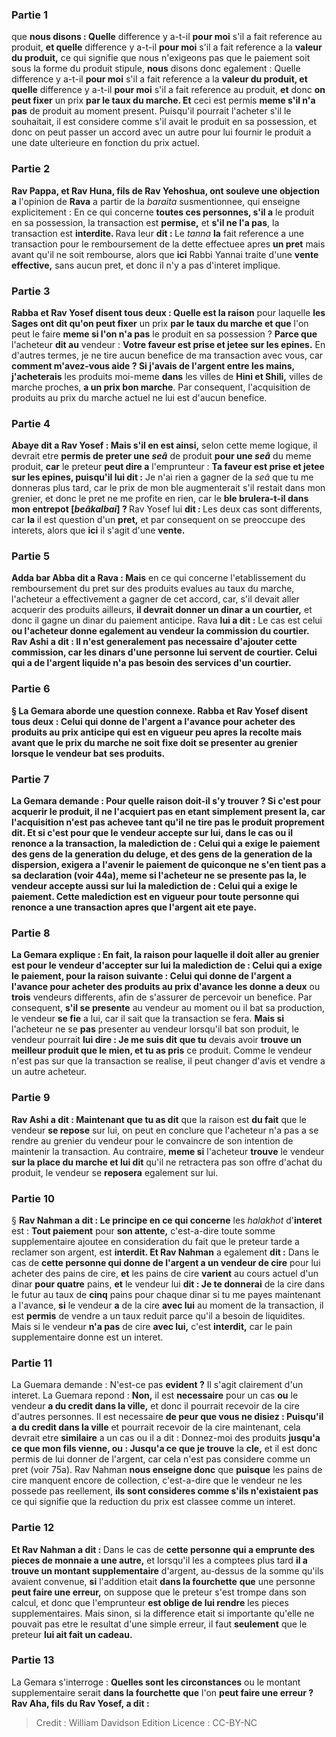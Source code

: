 
### Partie 1
que <b>nous disons : Quelle</b> difference y a-t-il <b>pour moi</b> s'il a fait reference au produit, <b>et quelle</b> difference y a-t-il <b>pour moi</b> s'il a fait reference a la <b>valeur du produit,</b> ce qui signifie que nous n'exigeons pas que le paiement soit sous la forme du produit stipule, <b>nous</b> disons donc egalement : Quelle</b> difference y a-t-il <b>pour moi</b> s'il a fait reference a la <b>valeur du produit, et quelle</b> difference y a-t-il <b>pour moi</b> s'il a fait reference au produit, <b>et</b> donc <b>on peut fixer</b> un prix <b>par le taux du marche. Et</b> ceci est permis <b>meme s'il n'a pas</b> de produit au moment present. Puisqu'il pourrait l'acheter s'il le souhaitait, il est considere comme s'il avait le produit en sa possession, et donc on peut passer un accord avec un autre pour lui fournir le produit a une date ulterieure en fonction du prix actuel.

### Partie 2
<b>Rav Pappa, et Rav Huna, fils de Rav Yehoshua, ont souleve une objection a</b> l'opinion de <b>Rava</b> a partir de la <i>baraita</i> susmentionnee, qui enseigne explicitement : En ce qui concerne <b>toutes ces personnes, s'il a</b> le produit en sa possession, la transaction est <b>permise,</b> et <b>s'il ne l'a pas</b>, la transaction est <b>interdite. </b> Rava leur <b>dit : </b> Le <i>tanna</i> <b>la</b> fait reference a une transaction pour le remboursement de la dette effectuee apres <b>un pret</b> mais avant qu'il ne soit rembourse, alors que <b>ici</b> Rabbi Yannai traite d'une <b>vente effective,</b> sans aucun pret, et donc il n'y a pas d'interet implique.

### Partie 3
<b>Rabba et Rav Yosef disent tous deux : Quelle est la raison</b> pour laquelle <b>les Sages ont dit qu'on peut fixer</b> un prix <b>par le taux du marche et que</b> l'on peut le faire <b>meme si l'on n'a pas</b> le produit en sa possession ? <b>Parce que</b> l'acheteur <b>dit au</b> vendeur : <b>Votre faveur est prise et jetee sur les epines.</b> En d'autres termes, je ne tire aucun benefice de ma transaction avec vous, car <b>comment m'avez-vous aide ? Si j'avais de l'argent entre les mains, j'acheterais</b> les produits moi-meme <b>dans</b> les villes de <b>Hini et Shili,</b> villes de marche proches, <b>a un prix bon marche</b>. Par consequent, l'acquisition de produits au prix du marche actuel ne lui est d'aucun benefice.

### Partie 4
<b>Abaye dit a Rav Yosef : Mais s'il en est ainsi,</b> selon cette meme logique, il devrait etre <b>permis de preter une <i>seâ</i></b> de produit <b>pour une <i>seâ</i></b> du meme produit, <b>car</b> le preteur <b>peut dire a</b> l'emprunteur : <b>Ta faveur est prise et jetee sur les epines, puisqu'il lui dit :</b> Je n'ai rien a gagner de la <i>seâ</i> que tu me donneras plus tard, car le prix de mon ble augmenterait s'il restait dans mon grenier, et donc le pret ne me profite en rien, car le <b>ble brulera-t-il dans mon entrepot [<i>beâkalbai</i>] ? </b> Rav Yosef lui <b>dit : </b> Les deux cas sont differents, car <b>la</b> il est question d'un <b>pret,</b> et par consequent on se preoccupe des interets, alors que <b>ici</b> il s'agit d'une <b>vente.</b>

### Partie 5
<b>Adda bar Abba dit a Rava : Mais</b> en ce qui concerne l'etablissement du remboursement du pret sur des produits evalues au taux du marche, l'acheteur a effectivement a gagner de cet accord, car, s'il devait aller acquerir des produits ailleurs, <b>il devrait donner un dinar a un courtier,</b> et donc il gagne un dinar du paiement anticipe. Rava <b>lui a dit :</b> Le cas est celui <b>ou l'acheteur <b>donne egalement</b> au vendeur la commission du courtier. <b>Rav Ashi a dit :</b> Il n'est generalement pas necessaire d'ajouter cette commission, car <b>les dinars d'une personne lui servent de courtier.</b> Celui qui a de l'argent liquide n'a pas besoin des services d'un courtier.

### Partie 6
§ La Gemara aborde une question connexe. <b>Rabba et Rav Yosef disent tous deux : Celui qui donne de l'argent</b> a l'avance pour acheter des produits <b>au prix anticipe</b> qui est en vigueur peu apres la recolte mais avant que le prix du marche ne soit fixe <b>doit se presenter au grenier</b> lorsque le vendeur bat ses produits.

### Partie 7
La Gemara demande : <b>Pour quelle</b> raison doit-il s'y trouver ? <b>Si</b> c'est pour <b>acquerir</b> le produit, <b>il ne l'acquiert pas</b> en etant simplement present la, car l'acquisition n'est pas achevee tant qu'il ne tire pas le produit proprement dit. Et <b>si</b> c'est pour que le vendeur <b>accepte sur lui,</b> dans le cas ou il renonce a la transaction, la malediction de : <b>Celui qui a exige le paiement</b> des gens de la generation du deluge, et des gens de la generation de la dispersion, exigera a l'avenir le paiement de quiconque ne s'en tient pas a sa declaration (voir 44a), meme <b>si</b> l'acheteur <b>ne se presente pas</b> la, le vendeur <b>accepte aussi sur lui</b> la malediction de : <b>Celui qui a exige le paiement.</b> Cette malediction est en vigueur pour toute personne qui renonce a une transaction apres que l'argent ait ete paye.

### Partie 8
La Gemara explique : <b>En fait,</b> la raison pour laquelle il doit aller au grenier est pour le vendeur <b>d'accepter sur lui</b> la malediction de : <b>Celui qui a exige le paiement,</b> pour la raison suivante : <b>Celui qui donne de l'argent</b> a l'avance pour acheter des produits <b>au prix d'avance les donne</b> a deux</b> ou <b>trois</b> vendeurs differents, afin de s'assurer de percevoir un benefice. Par consequent, <b>s'il se presente</b> au vendeur au moment ou il bat sa production, le vendeur <b>se fie</b> a lui, car il sait que la transaction se fera. <b>Mais si</b> l'acheteur ne se <b>pas</b> presenter au vendeur lorsqu'il bat son produit, le vendeur pourrait <b>lui dire : Je me suis dit</b> <b>que tu</b> devais avoir <b>trouve un meilleur produit que le mien, et tu as pris</b> ce produit. Comme le vendeur n'est pas sur que la transaction se realise, il peut changer d'avis et vendre a un autre acheteur.

### Partie 9
<b>Rav Ashi a dit : Maintenant que tu as dit</b> que la raison est <b>du fait</b> que le vendeur <b>se repose</b> sur lui, on peut en conclure que l'acheteur n'a pas a se rendre au grenier du vendeur pour le convaincre de son intention de maintenir la transaction. Au contraire, <b>meme si</b> l'acheteur <b>trouve</b> le vendeur <b>sur la place du marche et lui dit</b> qu'il ne retractera pas son offre d'achat du produit, le vendeur se <b>reposera</b> egalement sur lui.

### Partie 10
§ <b>Rav Nahman a dit : Le principe en ce qui concerne</b> les <i>halakhot</i> d'<b>interet</b> est : <b>Tout paiement</b> pour <b>son attente,</b> c'est-a-dire toute somme supplementaire ajoutee en consideration du fait que le preteur tarde a reclamer son argent, est <b>interdit. Et Rav Nahman</b> a egalement <b>dit :</b> Dans le cas de <b>cette personne qui donne de l'argent a un vendeur de cire</b> pour lui acheter des pains de cire, <b>et</b> les pains de cire <b>varient</b> au cours actuel d'un dinar <b>pour quatre</b> pains, <b>et</b> le vendeur lui <b>dit : Je te donnerai</b> de la cire dans le futur au taux de <b>cinq</b> pains pour chaque dinar si tu me payes maintenant a l'avance, <b>si</b> le vendeur <b>a</b> de la cire <b>avec lui</b> au moment de la transaction, il est <b>permis</b> de vendre a un taux reduit parce qu'il a besoin de liquidites. Mais si le vendeur <b>n'a pas</b> de cire <b>avec lui,</b> c'est <b>interdit,</b> car le pain supplementaire donne est un interet.

### Partie 11
La Guemara demande : N'est-ce pas <b>evident ?</b> Il s'agit clairement d'un interet. La Guemara repond : <b>Non,</b> il est <b>necessaire</b> pour un cas <b>ou</b> le vendeur <b>a du credit dans la ville,</b> et donc il pourrait recevoir de la cire d'autres personnes. Il est necessaire <b>de peur que vous ne disiez : Puisqu'il a du credit dans la ville</b> et pourrait recevoir de la cire maintenant, cela devrait etre <b>similaire</b> a un cas ou il a dit : Donnez-moi des produits <b>jusqu'a ce que mon fils vienne, ou : Jusqu'a ce que je trouve</b> la <b>cle,</b> et il est donc permis de lui donner de l'argent, car cela n'est pas considere comme un pret (voir 75a). Rav Nahman <b>nous enseigne donc</b> que <b>puisque</b> les pains de cire manquent encore de collection,</b> c'est-a-dire que le vendeur ne les possede pas reellement, <b>ils sont consideres comme s'ils n'existaient pas</b> ce qui signifie que la reduction du prix est classee comme un interet.

### Partie 12
<b>Et Rav Nahman a dit : </b> Dans le cas de <b>cette personne qui a emprunte des pieces de monnaie a une autre,</b> et lorsqu'il les a comptees plus tard <b>il a trouve un montant supplementaire</b> d'argent, au-dessus de la somme qu'ils avaient convenue, <b>si</b> l'addition etait <b>dans la fourchette</b> <b>que</b> une personne <b>peut faire une erreur,</b> on suppose que le preteur s'est trompe dans son calcul, et donc que l'emprunteur <b>est oblige de lui rendre</b> les pieces supplementaires. Mais sinon,</b> si la difference etait si importante qu'elle ne pouvait pas etre le resultat d'une simple erreur, il faut <b>seulement</b> que le preteur <b>lui ait fait un cadeau.</b>

### Partie 13
La Gemara s'interroge : <b>Quelles sont les circonstances</b> ou le montant supplementaire serait <b>dans la fourchette</b> <b>que</b> l'on <b>peut faire une erreur ? Rav Aha, fils du Rav Yosef, a dit :</b>

>Credit : William Davidson Edition
>Licence : CC-BY-NC